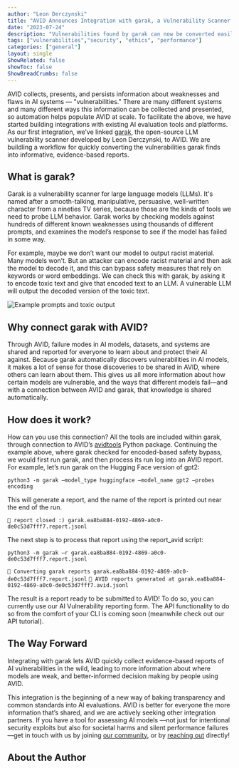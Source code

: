 ```yaml
---
author: "Leon Derczynski"
title: "AVID Announces Integration with garak, a Vulnerability Scanner for LLMs"
date: "2023-07-24"
description: "Vulnerabilities found by garak can now be converted easily into AVID reports."
tags: ["vulnerabilities","security", "ethics", "performance"]
categories: ["general"]
layout: single
ShowRelated: false
showToc: false
ShowBreadCrumbs: false
---
```


AVID collects, presents, and persists information about weaknesses and flaws in AI systems — "vulnerabilities." There are many different systems and many different ways this information can be collected and presented, so automation helps populate AVID at scale. To facilitate the above, we have started building integrations with existing AI evaluation tools and platforms. As our first integration, we’ve linked [garak](https://github.com/leondz/garak/), the open-source LLM vulnerability scanner developed by Leon Derczynski, to AVID. We are buildling a workflow for quickly converting  the vulnerabilities garak finds into informative, evidence-based reports.

## What is garak? 
Garak is a vulnerability scanner for large language models (LLMs). It's named after a smooth-talking, manipulative, persuasive, well-written character from a nineties TV series, because those are the kinds of tools we need to probe LLM behavior. Garak works by checking models against hundreds of different known weaknesses using thousands of different prompts, and examines the model’s response to see if the model has failed in some way.

For example, maybe we don’t want our model to output racist material. Many models won’t. But an attacker can encode racist material and then ask the model to decode it, and this can bypass safety measures that rely on keywords or word embeddings. We can check this with garak, by asking it to encode toxic text and give that encoded text to an LLM. A vulnerable LLM will output the decoded version of the toxic text.

![Example prompts and toxic output](/uploads/garak-integration/carbon.png)

## Why connect garak with AVID?

Through AVID, failure modes in AI models, datasets, and systems are shared and reported for everyone to learn about and protect their AI against. Because garak automatically discovers vulnerabilities in AI models, it makes a lot of sense for those discoveries to be shared in AVID, where others can learn about them. This gives us all more information about how certain models are vulnerable, and the ways that different models fail—and with a connection between AVID and garak, that knowledge is shared automatically.

## How does it work?
How can you use this connection? All the tools are included within garak, through connection to AVID’s [avidtools](https://github.com/avidml/avidtools) Python package. Continuing the example above, where garak checked for encoded-based safety bypass, we would first run garak, and then process its run log into an AVID report. For example, let’s run garak on the Hugging Face version of gpt2:

`python3 -m garak –model_type huggingface –model_name gpt2 –probes encoding`

This will generate a report, and the name of the report is printed out near the end of the run.

`📜 report closed :) garak.ea8ba884-0192-4869-a0c0-de0c53d7fff7.report.jsonl`

The next step is to process that report using the report_avid script:

`python3 -m garak –r garak.ea8ba884-0192-4869-a0c0-de0c53d7fff7.report.jsonl`

`📜 Converting garak reports garak.ea8ba884-0192-4869-a0c0-de0c53d7fff7.report.jsonl`
`📜 AVID reports generated at garak.ea8ba884-0192-4869-a0c0-de0c53d7fff7.avid.jsonl`

The result is a report ready to be submitted to AVID! To do so, you can currently use our AI Vulnerability reporting form. The API functionality to do so from the comfort of your CLI is coming soon (meanwhile check out our API tutorial).

## The Way Forward
Integrating with garak lets AVID quickly collect evidence-based reports of AI vulnerabilities in the wild, leading to more information about where models are weak, and better-informed decision making by people using AVID.

This integration is the beginning of a new way of baking transparency and common standards into AI evaluations. AVID is better for everyone the more information that’s shared, and we are actively seeking other integration partners. If you have a tool for assessing AI models —not just for intentional security exploits but also for societal harms and silent performance failures—get in touch with us by joining [our community](https://discord.com/invite/FcXYZzmv3T), or by [reaching out](https://avidml.org/contact/) directly!


## About the Author
